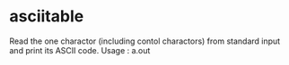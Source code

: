 # asciitable
Read the one charactor (including contol charactors) from standard input and print its ASCII code.
Usage  : a.out
